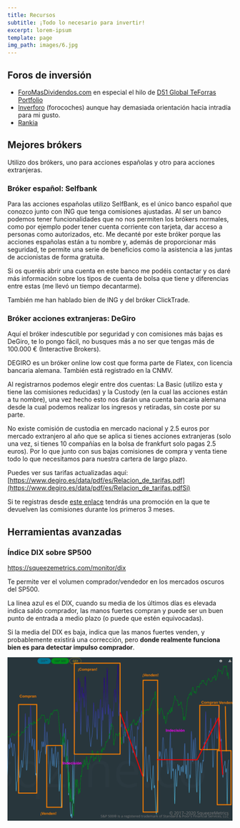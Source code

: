 ```yaml
---
title: Recursos
subtitle: ¡Todo lo necesario para invertir!
excerpt: lorem-ipsum
template: page
img_path: images/6.jpg
---
```

## Foros de inversión

*   [ForoMasDividendos.com](https://foro.masdividendos.com/) en especial el hilo de [D51 Global TeForras Portfolio](https://foro.masdividendos.com/t/d51-global-teforras-portfolio/1156)
*   [Inverforo](https://www.forocoches.com/foro/forumdisplay.php?f=57) (forocoches) aunque hay demasiada orientación hacia intradía para mi gusto.
*   [Rankia](https://www.rankia.com/)

##

## Mejores brókers

Utilizo dos brókers, uno para acciones españolas y otro para acciones extranjeras.

### Bróker español: Selfbank

Para las acciones españolas utilizo SelfBank, es el único banco español que conozco junto con ING que tenga comisiones ajustadas. Al ser un banco podemos tener funcionalidades que no nos permiten los brókers normales, como por ejemplo poder tener cuenta corriente con tarjeta, dar acceso a personas como autorizados, etc. Me decanté por este bróker porque las acciones españolas están a tu nombre y, además de proporcionar más seguridad, te permite una serie de beneficios como la asistencia a las juntas de accionistas de forma gratuita.

Si os queréis abrir una cuenta en este banco me podéis contactar y os daré más información sobre los tipos de cuenta de bolsa que tiene y diferencias entre estas (me llevó un tiempo decantarme).

También me han hablado bien de ING y del bróker ClickTrade.

### Bróker acciones extranjeras: DeGiro

Aquí el bróker indescutible por seguridad y con comisiones más bajas es DeGiro, te lo pongo fácil, no busques más a no ser que tengas más de 100.000 € (Interactive Brokers).

DEGIRO es un bróker online low cost que forma parte de Flatex, con licencia bancaria alemana. También está registrado en la CNMV.

Al registrarnos podemos elegir entre dos cuentas: La Basic (utilizo esta y tiene las comisiones reducidas) y la Custody (en la cual las acciones están a tu nombre), una vez hecho esto nos darán una cuenta bancaria alemana desde la cual podemos realizar los ingresos y retiradas, sin coste por su parte.

No existe comisión de custodia en mercado nacional y 2.5 euros por mercado extranjero al año que se aplica si tienes acciones extranjeras (solo una vez, si tienes 10 compañías en la bolsa de frankfurt solo pagas 2.5 euros). Por lo que junto con sus bajas comisiones de compra y venta tiene todo lo que necesitamos para nuestra cartera de largo plazo.

Puedes ver sus tarifas actualizadas aquí: [https://www.degiro.es/data/pdf/es/Relacion_de_tarifas.pdf](https://www.degiro.es/data/pdf/es/Relacion_de_tarifas.pdfSi)

Si te registras desde [este enlace](https://www.degiro.es/amigo-invita-amigo/empezar-a-invertir.html?id=9C781C40\&amp;utm_source=mgm) tendrás una promoción en la que te devuelven las comisiones durante los primeros 3 meses.

##

## Herramientas avanzadas

### Índice DIX sobre SP500

<https://squeezemetrics.com/monitor/dix>

Te permite ver el volumen comprador/vendedor en los mercados oscuros del SP500.

La línea azul es el DIX, cuando su media de los últimos días es elevada indica saldo comprador, las manos fuertes compran y puede ser un buen punto de entrada a medio plazo (o puede que estén equivocadas).

Si la media del DIX es baja, indica que las manos fuertes venden, y probablemente existirá una corrección, pero **donde realmente funciona bien es para detectar impulso comprador**.

![](/images/dark_pools.png)

